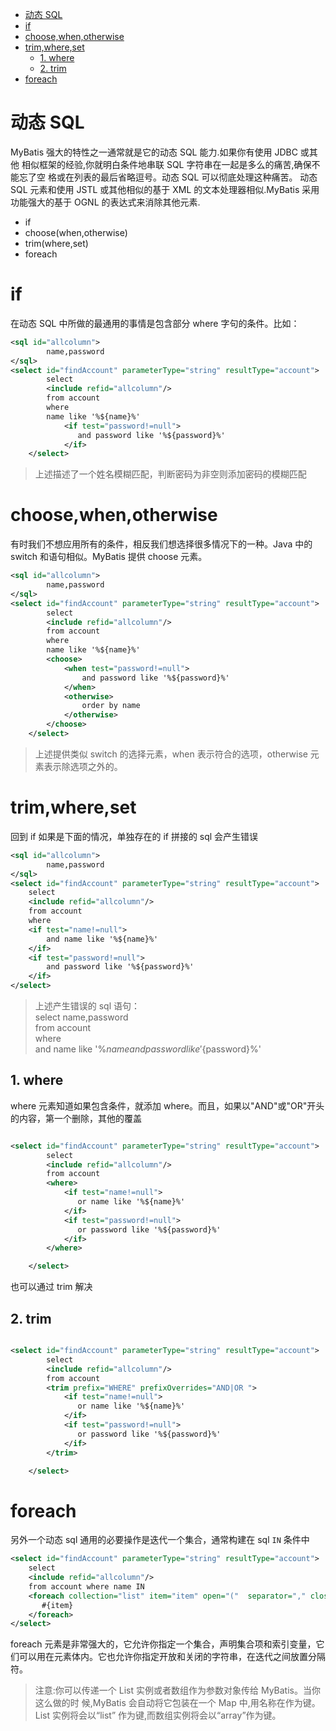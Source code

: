 <!-- TOC depthFrom:1 depthTo:6 withLinks:1 updateOnSave:1 orderedList:0 -->

- [动态 SQL](#动态-sql)
- [if](#if)
- [choose,when,otherwise](#choosewhenotherwise)
- [trim,where,set](#trimwhereset)
	- [1. where](#1-where)
	- [2. trim](#2-trim)
- [foreach](#foreach)

<!-- /TOC -->

# 动态 SQL
MyBatis 强大的特性之一通常就是它的动态 SQL 能力.如果你有使用 JDBC 或其他 相似框架的经验,你就明白条件地串联 SQL 字符串在一起是多么的痛苦,确保不能忘了空 格或在列表的最后省略逗号。动态 SQL 可以彻底处理这种痛苦。
动态 SQL 元素和使用 JSTL 或其他相似的基于 XML 的文本处理器相似.MyBatis 采用功能强大的基于 OGNL 的表达式来消除其他元素.

- if
- choose(when,otherwise)
- trim(where,set)
- foreach

# if
在动态 SQL 中所做的最通用的事情是包含部分 where 字句的条件。比如：
```xml
<sql id="allcolumn">
        name,password
</sql>
<select id="findAccount" parameterType="string" resultType="account">
        select
        <include refid="allcolumn"/>
        from account
        where
        name like '%${name}%'
            <if test="password!=null">
               and password like '%${password}%'
            </if>
    </select>
```

> 上述描述了一个姓名模糊匹配，判断密码为非空则添加密码的模糊匹配

# choose,when,otherwise
有时我们不想应用所有的条件，相反我们想选择很多情况下的一种。Java 中的 switch 和语句相似。MyBatis 提供 choose 元素。
```xml
<sql id="allcolumn">
        name,password
</sql>
<select id="findAccount" parameterType="string" resultType="account">
        select
        <include refid="allcolumn"/>
        from account
        where
        name like '%${name}%'
        <choose>
            <when test="password!=null">
                and password like '%${password}%'
            </when>
            <otherwise>
                order by name
            </otherwise>
        </choose>
    </select>
```
> 上述提供类似 switch 的选择元素，when 表示符合的选项，otherwise 元素表示除选项之外的。

# trim,where,set
回到 if 如果是下面的情况，单独存在的 if 拼接的 sql 会产生错误


```xml
<sql id="allcolumn">
        name,password
</sql>
<select id="findAccount" parameterType="string" resultType="account">
    select
    <include refid="allcolumn"/>
    from account
    where
    <if test="name!=null">
        and name like '%${name}%'
    </if>
    <if test="password!=null">
        and password like '%${password}%'
    </if>
</select>
```
> 上述产生错误的 sql 语句：<br>
select name,password<br>
from account<br>
where<br>
and name like '%${name}%'<br>
and password like '%${password}%'

## 1. where
where 元素知道如果包含条件，就添加 where。而且，如果以"AND"或"OR"开头的内容，第一个删除，其他的覆盖
```xml

<select id="findAccount" parameterType="string" resultType="account">
        select
        <include refid="allcolumn"/>
        from account
        <where>
            <if test="name!=null">
               or name like '%${name}%'
            </if>
            <if test="password!=null">
               or password like '%${password}%'
            </if>
        </where>

    </select>
```
也可以通过 trim 解决
## 2. trim

```xml

<select id="findAccount" parameterType="string" resultType="account">
        select
        <include refid="allcolumn"/>
        from account
        <trim prefix="WHERE" prefixOverrides="AND|OR ">
            <if test="name!=null">
               or name like '%${name}%'
            </if>
            <if test="password!=null">
               or password like '%${password}%'
            </if>
        </trim>

    </select>
```

# foreach
另外一个动态 sql 通用的必要操作是迭代一个集合，通常构建在 sql `IN` 条件中

```xml
<select id="findAccount" parameterType="string" resultType="account">
    select
    <include refid="allcolumn"/>
    from account where name IN
    <foreach collection="list" item="item" open="("  separator="," close=")">
       #{item}
    </foreach>
</select>
```

foreach 元素是非常强大的，它允许你指定一个集合，声明集合项和索引变量，它们可以用在元素体内。它也允许你指定开放和关闭的字符串，在迭代之间放置分隔符。

> 注意:你可以传递一个 List 实例或者数组作为参数对象传给 MyBatis。当你这么做的时 候,MyBatis 会自动将它包装在一个 Map 中,用名称在作为键。List 实例将会以“list” 作为键,而数组实例将会以“array”作为键。
